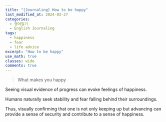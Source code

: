 ```yaml
---
title: "[Journaling] How to be happy"
last_modified_at: 2024-03-27
categories:
  - 영어일기
  - English Journaling
tags:
  - happiness
  - fear
  - life advice
excerpt: "How to be happy"
use_math: true
classes: wide
comments: true
---
```


> What makes you happy

Seeing visual evidence of progress can evoke feelings of happiness. 

Humans naturally seek stability and fear falling behind their surroundings. 

Thus, visually confirming that one is not only keeping up but advancing can provide a sense of security and contribute to a sense of happiness.
